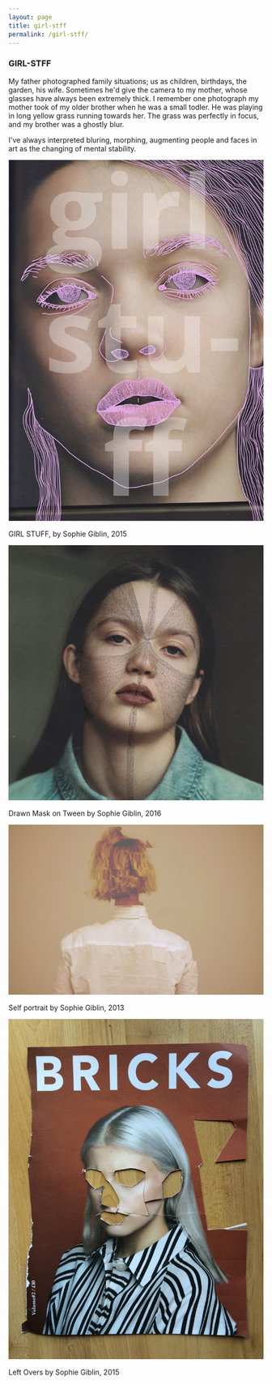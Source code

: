 ```yaml
---
layout: page
title: girl-stff
permalink: /girl-stff/
---
```



<h3 class="center">GIRL-STFF</h3>
 
My father photographed family situations; us as children, birthdays, the garden, his wife. Sometimes he'd give the camera to my mother, whose glasses have always been extremely thick. I remember one photograph my mother took of my older brother when he was a small todler. He was playing in long yellow grass running towards her. The grass was perfectly in focus, and my brother was a ghostly blur. 

I've always interpreted bluring, morphing, augmenting people and faces in art as the changing of mental stability. 

![Dots](/img/patterns/girl_stuff_dots.jpg "screen drawing")

<span class="caption">GIRL STUFF, by Sophie Giblin, 2015</span>

![Dots](/img/patterns/teen_dots.jpg "screen drawing")

<span class="caption">Drawn Mask on Tween by Sophie Giblin, 2016</span>

![Dots](/img/patterns/artist_block.jpg "screen drawing")

<span class="caption">Self portrait by Sophie Giblin, 2013</span>

![Dots](/img/miscilanious/collage_leftovers.jpg "screen drawing")

<span class="caption">Left Overs by Sophie Giblin, 2015</span>

